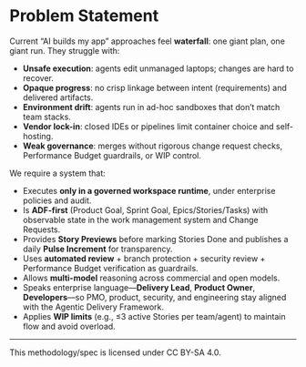 # Problem Statement

Current “AI builds my app” approaches feel **waterfall**: one giant plan, one giant run. They struggle with:

- **Unsafe execution**: agents edit unmanaged laptops; changes are hard to recover.
- **Opaque progress**: no crisp linkage between intent (requirements) and delivered artifacts.
- **Environment drift**: agents run in ad-hoc sandboxes that don’t match team stacks.
- **Vendor lock-in**: closed IDEs or pipelines limit container choice and self-hosting.
- **Weak governance**: merges without rigorous change request checks, Performance Budget guardrails, or WIP control.

We require a system that:
- Executes **only in a governed workspace runtime**, under enterprise policies and audit.
- Is **ADF-first** (Product Goal, Sprint Goal, Epics/Stories/Tasks) with observable state in the work management system and Change Requests.
- Provides **Story Previews** before marking Stories Done and publishes a daily **Pulse Increment** for transparency.
- Uses **automated review** + branch protection + security review + Performance Budget verification as guardrails.
- Allows **multi-model** reasoning across commercial and open models.
- Speaks enterprise language—**Delivery Lead**, **Product Owner**, **Developers**—so PMO, product, security, and engineering stay aligned with the Agentic Delivery Framework.
- Applies **WIP limits** (e.g., ≤3 active Stories per team/agent) to maintain flow and avoid overload.

---

This methodology/spec is licensed under CC BY-SA 4.0.
